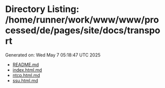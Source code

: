 # Directory Listing: /home/runner/work/www/www/processed/de/pages/site/docs/transport
Generated on: Wed May  7 05:18:47 UTC 2025

- [README.md](README.md)
- [index.html.md](index.html.md)
- [ntcp.html.md](ntcp.html.md)
- [ssu.html.md](ssu.html.md)
